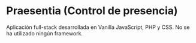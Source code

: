 # Praesentia (Control de presencia)
Aplicación full-stack desarrollada en Vanilla JavaScript, PHP y CSS.
No se ha utilizado ningún framework.
